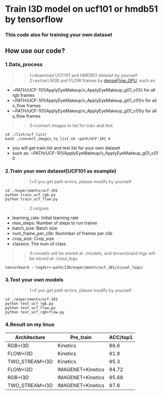 # Train I3D model on ucf101 or hmdb51 by tensorflow
### This code also for training your own dataset
## How use our code?
### 1.Data_process
>>1>download UCF101 and HMDB51 dataset by yourself<br>
>>2>extract RGB and FLOW frames by [denseFlow_GPU](https://github.com/yangwangx/denseFlow_gpu), such as:<br>
* ~PATH/UCF-101/ApplyEyeMakeup/v_ApplyEyeMakeup_g01_c01/i for all rgb frames<br>
* ~PATH/UCF-101/ApplyEyeMakeup/v_ApplyEyeMakeup_g01_c01/x for all x_flow frames<br>
* ~PATH/UCF-101/ApplyEyeMakeup/v_ApplyEyeMakeup_g01_c01/y for all y_flow frames<br>
>>3>convert images to list for train and test<br>
```linux
cd ./list/ucf_list/
bash ./convert_images_to_list.sh ~path/UCF-101 4
```
* you will get train.list and test.list for your own dataset<br>
* such as: ~PATH/UCF-101/ApplyEyeMakeup/v_ApplyEyeMakeup_g01_c01 0<br>
### 2.Train your own dataset(UCF101 as example)
>>1>if you get path errors, please modify by yourself
```linux
cd ./experiments/ucf-101
python train_ucf_rgb.py
python train_ucf_flow.py
```
>>2>argues
* learning_rate: Initial learning rate
* max_steps: Number of steps to run trainer
* batch_size: Batch size
* num_frame_per_clib: Nummber of frames per clib
* crop_size: Crop_size
* classics: The num of class
>>3>models will be stored at ./models, and tensorboard logs will be stored at ./visul_logs

```linux
tensorboard --logdir=~path/I3D/experiments/ucf_101/visual_logs/
```
### 3.Test your own models
>>1>if you get path errors, please modify by yourself
```linux
cd ./experiments/ucf-101
python test_ucf_rgb.py
python test_ucf_flow.py
python test_ucf_rgb+flow.py
```
### 4.Result on my linux
  Architecture | Pre_train | ACC/top1
  ------------- | -------------  | -------------
 RGB+I3D  |    Kinetics  |86.6
 FLOW+I3D |    Kinetics  |91.8
 TWO_STREAM+I3D  |   Kinetics  |95.3
 FLOW+I3D | IMAGENET+Kinetics  |94.72
 RGB+I3D  | IMAGENET+Kinetics  |95.68
 TWO_STREAM+I3D | IMAGENET+Kinetics  |97.6
